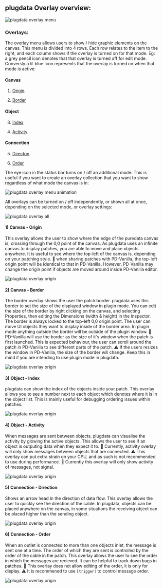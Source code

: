 ## plugdata Overlay overview:
![plugdata overlay menu](screenshots/plugdata_overlay_overview.png)
### Overlays:

The overlay menu allows users to show / hide graphic elements on the canvas.
This menu is divided into 4 rows. Each row relates to the item to the right, and each column shows if the overlay is turned on for that mode. Eg: a grey pencil icon denotes that that overlay is turned off for edit mode. Conversly a lit blue icon represents that the overlay is turned on when that mode is active:

#### Canvas
1) [Origin](#1-canvas---origin)

2) [Border](#2-canvas---border)
#### Object
3) [Index](#3-object---index)

4) [Activity](#4-object---activity)
#### Connection
5) [Directon](#5-connection---direction)

6) [Order](#6-connection--direction)

The eye icon in the status bar turns on / off an additional mode. This is useful if you want to create an overlay collection that you want to show regardless of what mode the canvas is in:

![plugdata overlay menu animation](screenshots/plugdata_overlay_overview.gif)

All overlays can be turned on / off independently, or shown all at once, depending on the selected mode, or overlay settings:

![plugdata overlay all](screenshots/plugdata_overlay_all.png)

#### 1) Canvas - Origin
This overlay allows the user to show where the edge of the puredata canvas is, crossing through the 0,0 point of the canvas. As plugdata uses an infinite canvas to display patches, you are able to move and place objects anywhere. It is useful to see where the top-left of the canvas is, depending on your patching style. :pushpin: when sharing patches with PD-Vanilla, the top-left origin point will be identical to that in PD-Vanilla. However, PD-Vanilla may change the origin point if objects are moved around inside PD-Vanilla editor.

![plugdata overlay origin](screenshots/plugdata_overlay_origin.png)

#### 2) Canvas - Border
The border overlay shows the user the patch border. plugdata uses this border to set the size of the displayed window in plugin mode. You can edit the size of the border by right clicking on the canvas, and selecting Properties, then editing the Dimensions (width & height) in the Inspector. The border is always locked to the top-left 0,0 origin point. The user can move UI objects they want to display inside of the border area. In plugin mode anything outside the border will be outside of the plugin window. :pushpin: PD-Vanilla will use the border as the size of it's window when the patch is first launched. This is expected behaviour, the user can scroll around the patch in PD-Vanilla to see different parts of the patch. :warning: If the users resizes the window in PD-Vanilla, the size of the border will change. Keep this in mind if you are intending to use plugin mode in plugdata.

![plugdata overlay origin](screenshots/plugdata_overlay_border.png)

#### 3) Object - Index
plugdata can show the index of the objects inside your patch. This overlay allows you to see a number next to each object which denotes where it is in the object list. This is mainly useful for debugging ordering issues within patches.

![plugdata overlay origin](screenshots/plugdata_overlay_index.png)

#### 4) Object - Activity
When messages are sent between objects, plugdata can visualise the activity by glowing the active objects. This allows the user to see if an object is outputing data when they expect it to. :pushpin: Currently, activity overlay will only show messages between objects that are connected. :warning: This overlay can put extra strain on your CPU, and as such is not recommended to use during performance. :pushpin: Currently this overlay will only show activity of messages, not signal.

![plugdata overlay origin](screenshots/plugdata_overlay_activity.png)

#### 5) Connection - Direction
Shows an arrow head in the direction of data flow. This overlay allows the user to quickly see the direction of the cable. In plugdata, objects can be placed anywhere on the canvas, in some situations the receiving object can be placed higher than the sending object.

![plugdata overlay origin](screenshots/plugdata_overlay_direction.png)

#### 6) Connection - Order
When an outlet is connected to more than one objects inlet, the message is sent one at a time. The order of which they are sent is controlled by the order of the cable in the patch. This overlay allows the user to see the order in which the messages are recieved. It can be helpful to track down bugs in patches. :pushpin: This overlay does not allow editing of the order, it is only for display. :warning: It is recommened to use `[trigger]` to control message order.

![plugdata overlay origin](screenshots/plugdata_overlay_order.png)